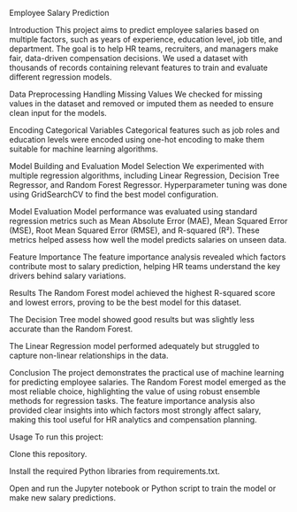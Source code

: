 Employee Salary Prediction

Introduction
This project aims to predict employee salaries based on multiple factors, such as years of experience, education level, job title, and department. The goal is to help HR teams, recruiters, and managers make fair, data-driven compensation decisions. We used a dataset with thousands of records containing relevant features to train and evaluate different regression models.

Data Preprocessing
Handling Missing Values
We checked for missing values in the dataset and removed or imputed them as needed to ensure clean input for the models.

Encoding Categorical Variables
Categorical features such as job roles and education levels were encoded using one-hot encoding to make them suitable for machine learning algorithms.

Model Building and Evaluation
Model Selection
We experimented with multiple regression algorithms, including Linear Regression, Decision Tree Regressor, and Random Forest Regressor. Hyperparameter tuning was done using GridSearchCV to find the best model configuration.

Model Evaluation
Model performance was evaluated using standard regression metrics such as Mean Absolute Error (MAE), Mean Squared Error (MSE), Root Mean Squared Error (RMSE), and R-squared (R²). These metrics helped assess how well the model predicts salaries on unseen data.

Feature Importance
The feature importance analysis revealed which factors contribute most to salary prediction, helping HR teams understand the key drivers behind salary variations.

Results
The Random Forest model achieved the highest R-squared score and lowest errors, proving to be the best model for this dataset.

The Decision Tree model showed good results but was slightly less accurate than the Random Forest.

The Linear Regression model performed adequately but struggled to capture non-linear relationships in the data.

Conclusion
The project demonstrates the practical use of machine learning for predicting employee salaries. The Random Forest model emerged as the most reliable choice, highlighting the value of using robust ensemble methods for regression tasks. The feature importance analysis also provided clear insights into which factors most strongly affect salary, making this tool useful for HR analytics and compensation planning.

Usage
To run this project:

Clone this repository.

Install the required Python libraries from requirements.txt.

Open and run the Jupyter notebook or Python script to train the model or make new salary predictions.